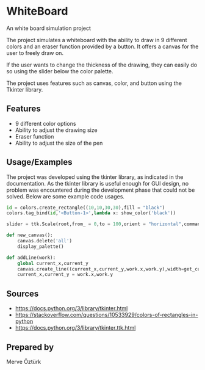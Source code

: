 # WhiteBoard

An white board simulation project

The project simulates a whiteboard with the ability to draw in 9 different colors and an eraser function provided by a button. It offers a canvas for the user to freely draw on.

If the user wants to change the thickness of the drawing, they can easily do so using the slider below the color palette.

The project uses features such as canvas, color, and button using the Tkinter library.


## Features

- 9 different color options
- Ability to adjust the drawing size
- Eraser function
- Ability to adjust the size of the pen

## Usage/Examples

The project was developed using the tkinter library, as indicated in the documentation. As the tkinter library is useful enough for GUI design, no problem was encountered during the development phase that could not be solved. Below are some example code usages.


```python (sample code for the color palette)
id = colors.create_rectangle((10,10,30,30),fill = "black")
colors.tag_bind(id,'<Button-1>',lambda x: show_color('black'))

```

```python (code for the slider used to adjust the size of the pen)
slider = ttk.Scale(root,from_ = 0,to = 100,orient = "horizontal",command = slider_changed,variable = current_value)

```
  
```python (function created for the eraser function)
def new_canvas():
    canvas.delete('all')
    display_palette()

```
  
```python (function created for the drawing process)
def addLine(work):
    global current_x,current_y
    canvas.create_line((current_x,current_y,work.x,work.y),width=get_current_value(),fill=color,capstyle=ROUND,smooth = TRUE)
    current_x,current_y = work.x,work.y


```
## Sources

- https://docs.python.org/3/library/tkinter.html
- https://stackoverflow.com/questions/10533929/colors-of-rectangles-in-python
- https://docs.python.org/3/library/tkinter.ttk.html


## Prepared by

Merve Öztürk

